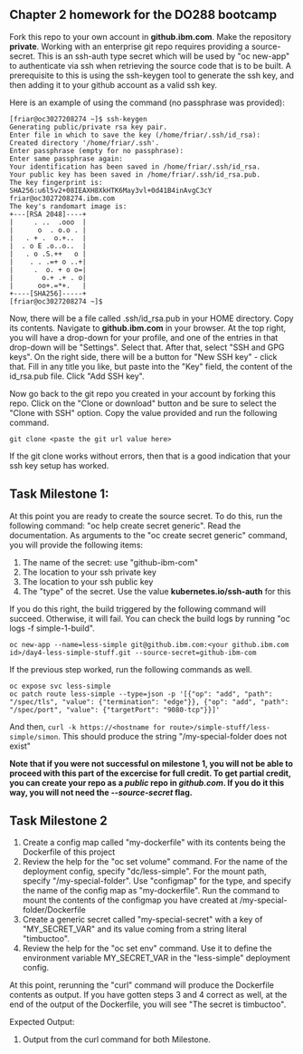 ##  Chapter 2 homework for the DO288 bootcamp

Fork this repo to your own account in **github.ibm.com**. Make the repository **private**. Working with an enterprise git repo requires 
providing a source-secret. This is an ssh-auth type secret which will be used by "oc new-app" to authenticate via ssh when retrieving 
the source code that is to be built. A prerequisite to this is using the ssh-keygen tool to generate the ssh key, and then adding it to 
your github account as a valid ssh key.

Here is an example of using the command (no passphrase was provided):

```
[friar@oc3027208274 ~]$ ssh-keygen
Generating public/private rsa key pair.
Enter file in which to save the key (/home/friar/.ssh/id_rsa): 
Created directory '/home/friar/.ssh'.
Enter passphrase (empty for no passphrase): 
Enter same passphrase again: 
Your identification has been saved in /home/friar/.ssh/id_rsa.
Your public key has been saved in /home/friar/.ssh/id_rsa.pub.
The key fingerprint is:
SHA256:u6l5v2+08IEAXH8XkHTK6May3vl+0d41B4inAvgC3cY friar@oc3027208274.ibm.com
The key's randomart image is:
+---[RSA 2048]----+
|     . ..  .ooo  |
|      o  . o.o . |
|   . + .  o.+..  |
|  . o E .o..o..  |
|   . o .S.++   o |
|    . . .=+ o ..+|
|     .  o. + o o=|
|       o.+ .+ . o|
|      oo+.=*+.   |
+----[SHA256]-----+
[friar@oc3027208274 ~]$
```
Now, there will be a file called .ssh/id_rsa.pub in your HOME directory. Copy its contents. Navigate to **github.ibm.com** in your browser. At
the top right, you will have a drop-down for your profile, and one of the entries in that drop-down will be "Settings". Select that. After that,
select "SSH and GPG keys". On the right side, there will be a button for "New SSH key" - click that. Fill in any title you like, but paste into
the "Key" field, the content of the id_rsa.pub file. Click "Add SSH key".

Now go back to the git repo you created in your account by forking this repo. Click on the "Clone or download" button and be sure to select the
"Clone with SSH" option. Copy the value provided and run the following command.

```
git clone <paste the git url value here>
```

If the git clone works without errors, then that is a good indication that your ssh key setup has worked.

## Task Milestone 1:
At this point you are ready to create the source secret. To do this, run the following command: "oc help create secret generic". Read the 
documentation. As arguments to the "oc create secret generic" command, you will provide the following items:

1.  The name of the secret: use "github-ibm-com"
2.  The location to your ssh private key
3.  The location to your ssh public key
4.  The "type" of the secret. Use the value **kubernetes.io/ssh-auth** for this

If you do this right, the build triggered by the following command will succeed. Otherwise, it will fail. You can check the build logs by running "oc logs -f simple-1-build".

```
oc new-app --name=less-simple git@github.ibm.com:<your github.ibm.com id>/day4-less-simple-stuff.git --source-secret=github-ibm-com
```
If the previous step worked, run the following commands as well.

```
oc expose svc less-simple
oc patch route less-simple --type=json -p '[{"op": "add", "path": "/spec/tls", "value": {"termination": "edge"}}, {"op": "add", "path": "/spec/port", "value": {"targetPort": "9080-tcp"}}]'
```

And then, `curl -k https://<hostname for route>/simple-stuff/less-simple/simon`. This should produce the string "/my-special-folder does not exist"

**Note that if you were not successful on milestone 1, you will not be able to proceed with this part of the excercise for full credit. To get partial 
credit, you can create your repo as a _public_ repo in _github.com_. If you do it this way, you will not need the _--source-secret_ flag.**

## Task Milestone 2

1. Create a config map called "my-dockerfile" with its contents being the Dockerfile of this project
2. Review the help for the "oc set volume" command. For the name of the deployment config, specify "dc/less-simple". For the mount path, specify "/my-special-folder".
Use "configmap" for the type, and specify the name of the config map as "my-dockerfile". Run the command to mount the contents of the configmap you have created
at /my-special-folder/Dockerfile
3. Create a generic secret called "my-special-secret" with a key of "MY_SECRET_VAR" and its value coming from a string literal "timbuctoo".
4. Review the help for the "oc set env" command. Use it to define the environment variable MY_SECRET_VAR in the "less-simple" deployment config.

At this point, rerunning the "curl" command will produce the Dockerfile contents as output. If you have gotten steps 3 and 4 correct as well, at the end of the
output of the Dockerfile, you will see "The secret is timbuctoo".


Expected Output:
1. Output from the curl command for both Milestone.
